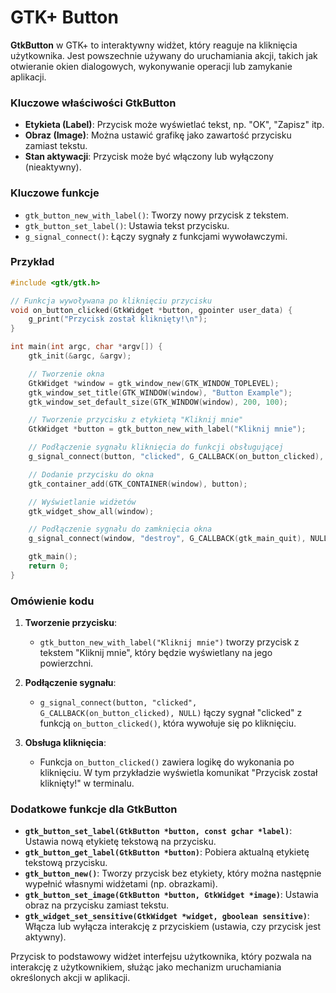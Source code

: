 # GTK+ Button

**GtkButton** w GTK+ to interaktywny widżet, który reaguje na kliknięcia użytkownika. Jest powszechnie używany do uruchamiania akcji, takich jak otwieranie okien dialogowych, wykonywanie operacji lub zamykanie aplikacji.

### Kluczowe właściwości **GtkButton**
- **Etykieta (Label)**: Przycisk może wyświetlać tekst, np. "OK", "Zapisz" itp.
- **Obraz (Image)**: Można ustawić grafikę jako zawartość przycisku zamiast tekstu.
- **Stan aktywacji**: Przycisk może być włączony lub wyłączony (nieaktywny).

### Kluczowe funkcje
- `gtk_button_new_with_label()`: Tworzy nowy przycisk z tekstem.
- `gtk_button_set_label()`: Ustawia tekst przycisku.
- `g_signal_connect()`: Łączy sygnały z funkcjami wywoławczymi.

### Przykład

```c
#include <gtk/gtk.h>

// Funkcja wywoływana po kliknięciu przycisku
void on_button_clicked(GtkWidget *button, gpointer user_data) {
    g_print("Przycisk został kliknięty!\n");
}

int main(int argc, char *argv[]) {
    gtk_init(&argc, &argv);

    // Tworzenie okna
    GtkWidget *window = gtk_window_new(GTK_WINDOW_TOPLEVEL);
    gtk_window_set_title(GTK_WINDOW(window), "Button Example");
    gtk_window_set_default_size(GTK_WINDOW(window), 200, 100);

    // Tworzenie przycisku z etykietą "Kliknij mnie"
    GtkWidget *button = gtk_button_new_with_label("Kliknij mnie");

    // Podłączenie sygnału kliknięcia do funkcji obsługującej
    g_signal_connect(button, "clicked", G_CALLBACK(on_button_clicked), NULL);

    // Dodanie przycisku do okna
    gtk_container_add(GTK_CONTAINER(window), button);

    // Wyświetlanie widżetów
    gtk_widget_show_all(window);

    // Podłączenie sygnału do zamknięcia okna
    g_signal_connect(window, "destroy", G_CALLBACK(gtk_main_quit), NULL);

    gtk_main();
    return 0;
}
```

### Omówienie kodu

1. **Tworzenie przycisku**:
   - `gtk_button_new_with_label("Kliknij mnie")` tworzy przycisk z tekstem "Kliknij mnie", który będzie wyświetlany na jego powierzchni.

2. **Podłączenie sygnału**:
   - `g_signal_connect(button, "clicked", G_CALLBACK(on_button_clicked), NULL)` łączy sygnał "clicked" z funkcją `on_button_clicked()`, która wywołuje się po kliknięciu.

3. **Obsługa kliknięcia**:
   - Funkcja `on_button_clicked()` zawiera logikę do wykonania po kliknięciu. W tym przykładzie wyświetla komunikat "Przycisk został kliknięty!" w terminalu.

### Dodatkowe funkcje dla **GtkButton**

- **`gtk_button_set_label(GtkButton *button, const gchar *label)`**: Ustawia nową etykietę tekstową na przycisku.
- **`gtk_button_get_label(GtkButton *button)`**: Pobiera aktualną etykietę tekstową przycisku.
- **`gtk_button_new()`**: Tworzy przycisk bez etykiety, który można następnie wypełnić własnymi widżetami (np. obrazkami).
- **`gtk_button_set_image(GtkButton *button, GtkWidget *image)`**: Ustawia obraz na przycisku zamiast tekstu.
- **`gtk_widget_set_sensitive(GtkWidget *widget, gboolean sensitive)`**: Włącza lub wyłącza interakcję z przyciskiem (ustawia, czy przycisk jest aktywny).

Przycisk to podstawowy widżet interfejsu użytkownika, który pozwala na interakcję z użytkownikiem, służąc jako mechanizm uruchamiania określonych akcji w aplikacji.
